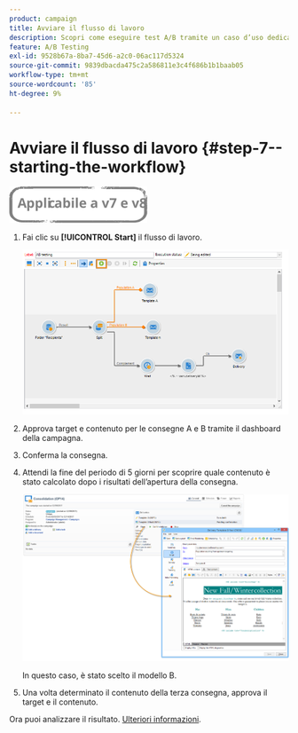 ```yaml
---
product: campaign
title: Avviare il flusso di lavoro
description: Scopri come eseguire test A/B tramite un caso d’uso dedicato
feature: A/B Testing
exl-id: 9528b67a-8ba7-45d6-a2c0-06ac117d5324
source-git-commit: 9839dbacda475c2a586811e3c4f686b1b1baab05
workflow-type: tm+mt
source-wordcount: '85'
ht-degree: 9%

---
```


# Avviare il flusso di lavoro {#step-7--starting-the-workflow}

![](../../assets/common.svg)

1. Fai clic su **[!UICONTROL Start]** il flusso di lavoro.

   ![](assets/use_case_abtesting_startwkfl_001.png)

1. Approva target e contenuto per le consegne A e B tramite il dashboard della campagna.
1. Conferma la consegna.
1. Attendi la fine del periodo di 5 giorni per scoprire quale contenuto è stato calcolato dopo i risultati dell’apertura della consegna.

   ![](assets/use_case_abtesting_startwkfl_002.png)

   In questo caso, è stato scelto il modello B.

1. Una volta determinato il contenuto della terza consegna, approva il target e il contenuto.

Ora puoi analizzare il risultato. [Ulteriori informazioni](a-b-testing-uc-analyzing.md).
